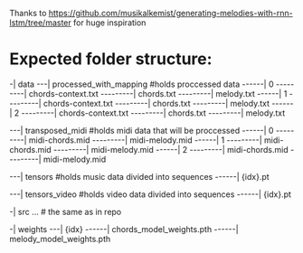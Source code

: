 Thanks to https://github.com/musikalkemist/generating-melodies-with-rnn-lstm/tree/master for huge inspiration

# Expected folder structure:
-| data
---| processed_with_mapping  #holds proccessed data
------| 0 
---------| chords-context.txt
---------| chords.txt
---------| melody.txt
------| 1
---------| chords-context.txt
---------| chords.txt
---------| melody.txt
------| 2
---------| chords-context.txt
---------| chords.txt
---------| melody.txt

---| transposed_midi  #holds midi data that will be proccessed
------| 0 
---------| midi-chords.mid
---------| midi-melody.mid
------| 1
---------| midi-chords.mid
---------| midi-melody.mid
------| 2
---------| midi-chords.mid
---------| midi-melody.mid

---| tensors  #holds music data divided into sequences
------| {idx}.pt

---| tensors_video  #holds video data divided into sequences
------| {idx}.pt

-| src
... # the same as in repo

-| weights 
---| {idx}
------| chords_model_weights.pth
------| melody_model_weights.pth